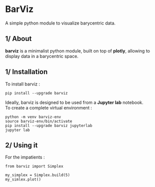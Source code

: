 # BarViz

A simple python module to visualize barycentric data.

## 1/ About

**barviz** is a minimalist python module, built on top of **plotly**, allowing to display data in a barycentric space. 

## 1/ Installation

To install barviz :
```
pip install --upgrade barviz
```
Ideally, barviz is designed to be used from a **Jupyter lab** notebook.\
 To create a complete virtual environment :
```
python -m venv barviz-env
source barviz-env/bin/activate
pip install --upgrade barviz jupyterlab
jupyter lab
```

## 2/ Using it

For the impatients :
```
from barviz import Simplex

my_simplex = Simplex.build(5)
my_simlex.plot()
```
